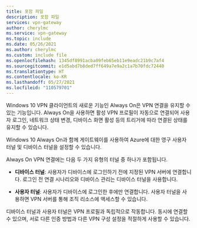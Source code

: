 ```yaml
---
title: 포함 파일
description: 포함 파일
services: vpn-gateway
author: cherylmc
ms.service: vpn-gateway
ms.topic: include
ms.date: 05/26/2021
ms.author: cherylmc
ms.custom: include file
ms.openlocfilehash: 1345df8991acba09feb65eb11e9eadc21b9c7af4
ms.sourcegitcommit: e1d5abd7b8ded7ff649a7e9a2c1a7b70fdc72440
ms.translationtype: HT
ms.contentlocale: ko-KR
ms.lasthandoff: 05/27/2021
ms.locfileid: "110579701"
---
```

Windows 10 VPN 클라이언트의 새로운 기능인 Always On은 VPN 연결을 유지할 수 있는 기능입니다. Always On을 사용하면 활성 VPN 프로필이 자동으로 연결되어 사용자 로그인, 네트워크 상태 변경, 디바이스 화면 활성 등의 트리거에 따라 연결된 상태를 유지할 수 있습니다.

Windows 10 Always On과 함께 게이트웨이를 사용하여 Azure에 대한 영구 사용자 터널 및 디바이스 터널을 설정할 수 있습니다.

Always On VPN 연결에는 다음 두 가지 유형의 터널 중 하나가 포함됩니다.

* **디바이스 터널**: 사용자가 디바이스에 로그인하기 전에 지정된 VPN 서버에 연결합니다. 로그인 전 연결 시나리오와 디바이스 관리는 디바이스 터널을 사용합니다.

* **사용자 터널**: 사용자가 디바이스에 로그인한 후에만 연결합니다. 사용자 터널을 사용하면 VPN 서버를 통해 조직 리소스에 액세스할 수 있습니다.

디바이스 터널과 사용자 터널은 VPN 프로필과 독립적으로 작동합니다. 동시에 연결할 수 있으며, 서로 다른 인증 방법과 다른 VPN 구성 설정을 적절하게 사용할 수 있습니다.
